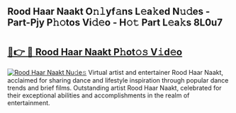 ## Rood Haar Naakt O𝚗𝚕yf𝚊ns L𝚎a𝚔ed N𝚞𝚍es - Part-Pjy P𝚑𝚘tos Vi𝚍𝚎o - H𝚘𝚝 Part L𝚎a𝚔s 8L0u7

# <h2><a href="http://kf24f8.oniu.top/?m=Rood+Haar+Naakt">🔗👉 🔴 Rood Haar Naakt P𝚑ot𝚘𝚜 V𝚒d𝚎o</a></h2>

[![Rood Haar Naakt Nu𝚍e𝚜](https://i.imgur.com/0qMVB7G.gif)](http://kf24f8.oniu.top/?m=Rood+Haar+Naakt)
Virtual artist and entertainer Rood Haar Naakt, acclaimed for sharing dance and lifestyle inspiration through popular dance trends and brief films. Outstanding artist Rood Haar Naakt, celebrated for their exceptional abilities and accomplishments in the realm of entertainment.  
